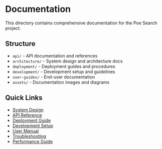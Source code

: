 # Documentation

This directory contains comprehensive documentation for the Poe Search project.

## Structure

- `api/` - API documentation and references
- `architecture/` - System design and architecture docs
- `deployment/` - Deployment guides and procedures
- `development/` - Development setup and guidelines
- `user-guides/` - End-user documentation
- `assets/` - Documentation images and diagrams

## Quick Links

- [System Design](architecture/SYSTEM_DESIGN.md)
- [API Reference](api/API_REFERENCE.md)
- [Deployment Guide](deployment/DEPLOYMENT_GUIDE.md)
- [Development Setup](development/DEVELOPMENT_SETUP.md)
- [User Manual](user-guides/USER_MANUAL.md)
- [Troubleshooting](TROUBLESHOOTING.md)
- [Performance Guide](PERFORMANCE.md)
